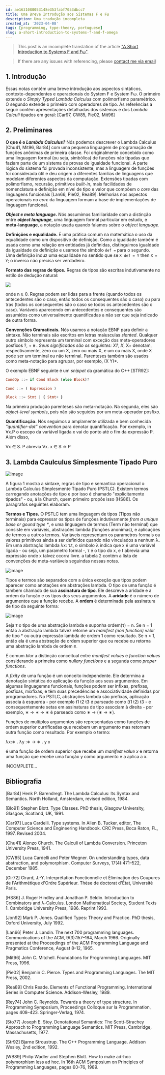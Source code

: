 ```yaml
---
id: ae1631080053148e353fabf7053dbcc7
title: Uma Breve Introdução aos Sistemas F e Fω
description: Uma tradução incompleta
created_at: '2023-04-08'
tags: [programming, type-theory, portuguese]
slug: a-short-introduction-to-systems-f-and-f-omega
---
```


> This post is an incomplete translation of the article ["A Short Introduction to Systems F and Fω"](https://web.archive.org/web/20210704051919if_/https://babel.ls.fi.upm.es/~pablo/Papers/Notes/f-fw.pdf).

> If there are any issues with referencing, please [contact me via email](mailto:samueldurante.h@gmail.com)

## 1. Introdução

Essas notas contém uma breve introdução aos aspectos sintáticos, contexto-dependentes e
operacionais do System F e System Fω. O primeiro extende o
_Simply Typed Lambda Calculus_ com polimorfismo paramétrico. O segundo extende o primeiro
com operadores de tipo. As referências a seguir contêm apresentações detalhadas dos
sistemas e dos _Lambda Calculi_ tipados em geral: [Car97, CW85, Pie02, Mit96]

## 2. Preliminares

**O que é o _Lambda Calculus?_** Nós podemos descrever o Lambda Calculus
[Chu41, Mit96, Bar84] com uma pequena linguagem de programação de funções anônimas de primeira classe. Foi originalmente concebido como uma linguagem formal
(ou seja, simbólica) de funções não tipadas que faziam parte de um sistema de provas de
igualdade funcional. A parte lógica do sistema foi provada inconsistente, mas a linguagem
de funções foi considerada útil e deu origem a diferentes famílias de linguagens que modelam diferentes aspectos da computação. Extensões tipadas com polimorfismo, recursão,
primitivos _built-in_, mais facilidades de nomenclatura e definição em nível de tipo e
valor que compõem o _core_ das linguagens funcionais [Lan66, Pie02, Rea89]. Melhorias nos
aspectos operacionais no _core_ da linguagem formam a base de implementações de linguagem
funcional.

**_Object e meta language_.** Nós assumimos familiaridade com a distinção entre
**_object language_**, uma linguagem formal particular em estudo, e **meta-language**,
a notação usada quando falamos sobre o _object language_.

**Definições e equalidade.** É uma prática comum na matemática o uso da equalidade como um
dispositivo de definição. Como a igualdade também é usada como uma relação em entidades já
definidas, distinguimos igualdade da igualdade de definição e usamos the símbolo `def =` para o
segundo. Uma definição induz uma equalidade no sentido que se `X def = Y` then `X = Y`; o
inverso não precisa ser verdadeiro.

**Formato das regras de tipos.** Regras de tipos são escritas indutivamente no estilo de dedução
natural:

![](https://media.discordapp.net/attachments/998750998979940463/1069105672337231902/image.png)

onde n ≥ 0. Regras podem ser lidas para a frente (quando todos os antecedentes são o caso, então todos os consequentes
são o caso) ou para tras (todos os consequentes são o caso se todos os antecedentes são o caso). Variáveis aparecendo em antecedentes e consequentes são assumidos como universalmente quantificadas a não ser que seja indicado de outra forma.

**Convenções Gramaticais.** Nós usamos a notação EBNF para definir a sintaxe. Não terminais são escritos em letras maiusculas _slanted_. Qualquer outro símbolo representa um terminal com exceção dos meta-operadores posfixos ?, + e _. Seus significados são os seguintes: X?, X_, X+ denotam, respectivamente, zero ou um X, zero ou mais X, e um ou mais X, onde X pode ser um terminal ou não terminal. Parenteses também são usados como meta-notação para agrupar, por exemplo, (X Y)\*.

O exemplo EBNF seguinte é um _snippet_ da gramática do C++ [STR92]:

```haskell
CondOp ::= if Cond Block (else Block)?

Cond ::= ( Expression )

Block ::= Stmt | { Stmt+ }
```

Na primeira produção parenteses são meta-notação. Na segunda, eles são _object-level symbols_, pois não são seguidos por um meta-operador posfixo.

**Quantificação.** Nós seguimos a amplamente utilizada e bem conhecida _“quantifier-dot” convention_ para denotar quantificação. Por exemplo, in ∀x.P o escopo da variável ligada x vai do ponto até o fim da expressão P. Além disso,

∀x ∈ S. P abrevia ∀x. x ∈ S ⇒ P

## 3. Lambda Caulculus Simplesmente Tipado Puro

![image](https://user-images.githubusercontent.com/68401005/216840527-357065c1-0592-4fe0-b097-ba3f94f8acfa.png)

A figura 1 mostra a sintaxe, regras de tipo e semantica operacional o Lambda Calculus SImplesmente Tipado Puro (PSTLC). Existem termos carregando anotações de tipo e por isso é chamado "explicitamente tipados" - ou, á la Church, quem primeiro propôs isso [HS86]. Os paragrafos seguintes elaboram.

**Termos e Tipos.** O PSTLC tem uma linguagem de tipos (Tipos não terminais) para expressar os tipos de funções indutivamente _from a unique base or gound type \*_, e uma linguagem de termos (Term não terminal) que consiste em variáveis, abstrações lambda (funções anonimas), e aplicações de termos a outros termos. Variáveis representam os parametros formais ou valores primitivos ainda a ser definidos quando não vinculados a nenhum λ. Em uma abstração lambda λx: τ.t, o símbolo λ indica que x é uma variável ligada - ou seja, um parametro formal -, τ é o tipo do x, e t abrevia uma expressão onde x talvez ocorra livre. a tabela 2 contém a lista de convenções de meta-variáveis seguindas nessas notas.

![image](https://user-images.githubusercontent.com/68401005/216840532-eba1bdf5-4748-4c49-ac8c-70bcfd8c5507.png)

Tipos e termos são separados com a única exceção que tipos podem aparecer como anotações em abstrações lambda. O tipo de uma função é tambem chamado de sua **assinatura de tipo**. Ele descreve a aridade e a ordem da função e os tipos dos seus argumentos. A **aridade** é o número de argumentos que a função recebe. A **ordem** é determinada pela assinatura de tipo da seguinte forma:

![image](https://user-images.githubusercontent.com/68401005/216840539-6466aeba-5072-4526-ac66-3a06827d7f23.png)

Seja τ o tipo de uma abstração lambda e suponha ordem(τ) = n. Se n = 1 então a abstração lambda talvez retorne um _manifest (non function)_ valor de tipo \* ou outra expressão lambda de ordem 1 como resultado. Se n > 1, então ela é uma abstração de ordem superior que ou recebe ou retorna uma abstração lambda de ordem n.

É comum _blur_ a distinção conceitual entre _manifest values_ e _function values_ considerando a primeira como _nullary functions_ e a segunda como _proper functions_.

A _fixity_ de uma função é um conceito independente. Ele determina a denotação sintática do aplicação da função aos seus argumentos. Em algumas linguagemns funcionais, funções podem ser infixas, prefixas, posfixas, mixfixas, e têm suas precedências e associatividade definidas por programadores. No PSTLC, abstrações lambda são prefixas, aplicação associa à esquerda - por exemplo t1 t2 t3 é parseado como (t1 t2) t3 - e consequentemente setas em assinaturas de tipo associam à direita - por exemplo, ∗ → ∗ → ∗ é parseado como ∗ → (∗ → ∗).

Funções de multiplos argumentos são representadas como funções de ordem superior currificadas que recebem um argumento mas retornam outra função como resultado. Por exemplo o termo:

λx:∗ . λy :∗ → ∗ . y x

é uma função de ordem superior que recebe um _manifest value x_ e retorna uma função que recebe uma função y como argumento e a aplica a x.

INCOMPLETE...

## Bibliografia

[Bar84] Henk P. Barendregt. The Lambda Calculus: Its Syntax and Semantics. North Holland,
Amsterdam, revised edition, 1984.

[Blo91] Stephen Blott. Type Classes. PhD thesis, Glasgow University, Glasgow, Scotland, UK, 1991.

[Car97] Luca Cardelli. Type systems. In Allen B. Tucker, editor, The Computer Science and
Engineering Handbook. CRC Press, Boca Raton, FL, 1997. Revised 2004.

[Chu41] Alonzo Church. The Calculi of Lambda Conversion. Princeton University Press, 1941.

[CW85] Luca Cardelli and Peter Wegner. On understanding types, data abstraction, and polymorphism. Computer Surveys, 17(4):471–522, December 1985.

[Gir72] Girard, J.-Y. Interprétation Fonctionnelle et Élimination des Coupures de l'Arithmétique d'Ordre Supérieur. Thèse de doctorat d'État, Université Paris.

[HS86] J. Roger Hindley and Jonathan P. Seldin. Introduction to Combinators and λ-Calculus.
London Mathematical Society, Student Texts 1. Cambridge University Press, 1986. Reprint 1993.

[Jon92] Mark P. Jones. Qualified Types: Theory and Practice. PhD thesis, Oxford University,
July 1992.

[Lan66] Peter J. Landin. The next 700 programming languages. Communications of the ACM,
9(3):157–164, March 1966. Originally presented at the Proceedings of the ACM Programming Language and Pragmatics Conference, August 8–12, 1965.

[Mit96] John C. Mitchell. Foundations for Programming Languages. MIT Press, 1996.

[Pie02] Benjamin C. Pierce. Types and Programming Languages. The MIT Press, 2002.

[Rea89] Chris Reade. Elements of Functional Programming. International Series in Computer
Science. Addison-Wesley, 1989.

[Rey74] John C. Reynolds. Towards a theory of type structure. In Programming Symposium,
Proceedings Colloque sur la Programmation, pages 408–423. Springer-Verlag, 1974.

[Sto77] Joseph E. Stoy. Denotational Semantics: The Scott-Strachey Approach to Programming
Language Semantics. MIT Press, Cambridge, Massachusetts, 1977.

[Str92] Bjarne Stroustrup. The C++ Programming Language. Addison Wesley, 2nd edition, 1992.

[WB89] Philip Wadler and Stephen Blott. How to make ad-hoc polymorphism less ad hoc. In 16th
ACM Symposium on Principles of Programming Languages, pages 60–76, 1989.
